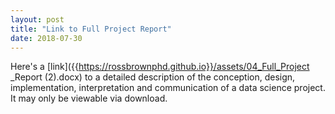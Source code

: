 ```yaml
---
layout: post
title: "Link to Full Project Report"
date: 2018-07-30
---
```

Here's a 
[link]({{https://rossbrownphd.github.io}}/assets/04_Full_Project _Report (2).docx)
to a detailed description of the conception, design, implementation, interpretation and communication of a data science project. 
It may only be viewable via download.

